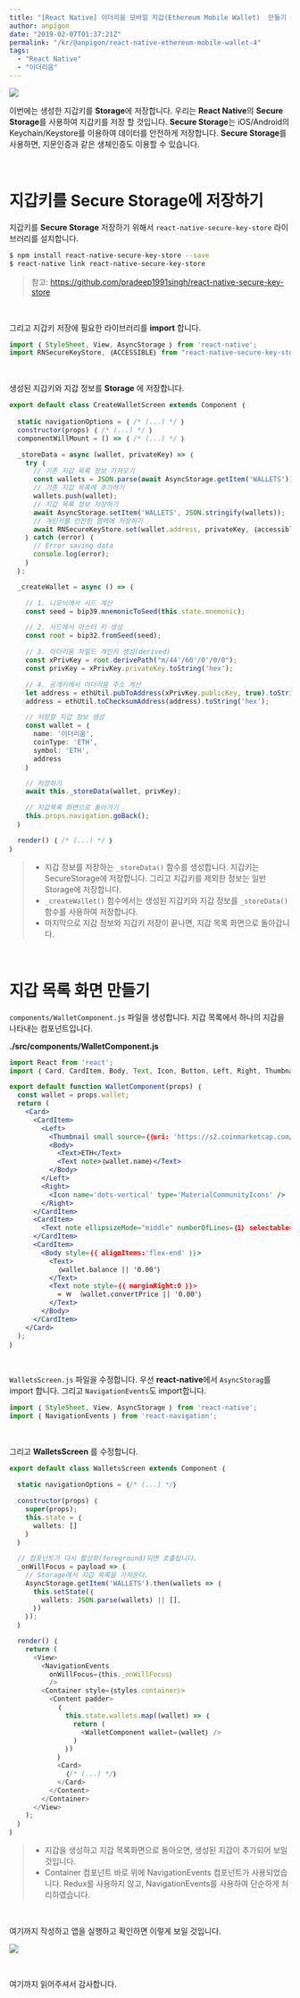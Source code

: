```yaml
---
title: "[React Native] 이더리움 모바일 지갑(Ethereum Mobile Wallet)  만들기 #4"
author: anpigon
date: "2019-02-07T01:37:21Z"
permalink: "/kr/@anpigon/react-native-ethereum-mobile-wallet-4"
tags:
  - "React Native"
  - "이더리움"
---
```

![](https://steemitimages.com/640x0/https://cdn.steemitimages.com/720x0/https://cdn.steemitimages.com/DQmTBYPHABLZoXJMWL9msssEoTsXz9LvVaK7dT49uXXGQi7/galaxy-2.png)

이번에는 생성한 지갑키를 **Storage**에 저장합니다. 우리는 **React Native**의 **Secure Storage**를 사용하여 지갑키를 저장 할 것입니다. **Secure Storage**는 iOS/Android의 Keychain/Keystore를 이용하여 데이터를 안전하게 저장합니다. **Secure Storage**를 사용하면, 지문인증과 같은 생체인증도 이용할 수 있습니다.

&nbsp;

# 지갑키를 Secure Storage에 저장하기

지갑키를 **Secure Storage** 저장하기 위해서 `react-native-secure-key-store` 라이브러리를 설치합니다.

```bash
$ npm install react-native-secure-key-store --save
$ react-native link react-native-secure-key-store
```
> 참고: https://github.com/pradeep1991singh/react-native-secure-key-store

&nbsp;

그리고 지갑키 저장에 필요한 라이브러리를 **import** 합니다.

```jsx
import ｛ StyleSheet, View, AsyncStorage ｝ from 'react-native';
import RNSecureKeyStore, ｛ACCESSIBLE｝ from "react-native-secure-key-store";
```

&nbsp;

생성된 지갑키와 지갑 정보를 **Storage** 에 저장합니다.

```jsx
export default class CreateWalletScreen extends Component ｛
  
  static navigationOptions = ｛ /* (...) */ ｝
  constructor(props) ｛ /* (...) */ ｝
  componentWillMount = () => ｛ /* (...) */ ｝

  _storeData = async (wallet, privateKey) => ｛
    try ｛
      // 기존 지갑 목록 정보 가져오기
      const wallets = JSON.parse(await AsyncStorage.getItem('WALLETS')) || [];
      // 기존 지갑 목록에 추가하기
      wallets.push(wallet);
      // 지갑 목록 정보 저장하기
      await AsyncStorage.setItem('WALLETS', JSON.stringify(wallets));
      // 개인키를 안전한 영역에 저장하기
      await RNSecureKeyStore.set(wallet.address, privateKey, ｛accessible: ACCESSIBLE.ALWAYS_THIS_DEVICE_ONLY｝);
    ｝ catch (error) ｛
      // Error saving data
      console.log(error);
    ｝
  ｝;

  _createWallet = async () => ｛

    // 1. 니모닉에서 시드 계산
    const seed = bip39.mnemonicToSeed(this.state.mnemonic);

    // 2. 시드에서 마스터 키 생성
    const root = bip32.fromSeed(seed);

    // 3. 이더리움 차일드 개인키 생성(derived)
    const xPrivKey = root.derivePath("m/44'/60'/0'/0/0");
    const privKey = xPrivKey.privateKey.toString('hex');

    // 4. 공개키에서 이더리움 주소 계산
    let address = ethUtil.pubToAddress(xPrivKey.publicKey, true).toString('hex');
    address = ethUtil.toChecksumAddress(address).toString('hex');

    // 저장할 지갑 정보 생성
    const wallet = ｛
      name: '이더리움',
      coinType: 'ETH',
      symbol: 'ETH',
      address
    ｝

    // 저장하기
    await this._storeData(wallet, privKey);

    // 지갑목록 화면으로 돌아가기
    this.props.navigation.goBack();
  ｝

  render() ｛ /* (...) */ ｝
｝
```

> * 지갑 정보를 저장하는 `_storeData()` 함수를 생성합니다. 지갑키는 SecureStorage에 저장합니다. 그리고 지갑키를 제외한 정보는 일반 Storage에 저장합니다.
> * `_createWallet()` 함수에서는 생성된 지갑키와 지갑 정보를  `_storeData()` 함수를 사용하여 저장합니다.
> * 마지막으로 지갑 정보와 지갑키 저장이 끝나면, 지갑 목록 화면으로 돌아갑니다.

&nbsp;

# 지갑 목록 화면 만들기

`components/WalletComponent.js` 파일을 생성합니다. 지갑 목록에서 하나의 지갑을 나타내는 컴포넌트입니다.

**./src/components/WalletComponent.js**

```jsx
import React from 'react';
import ｛ Card, CardItem, Body, Text, Icon, Button, Left, Right, Thumbnail ｝ from 'native-base'; 

export default function WalletComponent(props) ｛
  const wallet = props.wallet;
  return (
    <Card>
      <CardItem>
        <Left>
          <Thumbnail small source=｛｛uri: 'https://s2.coinmarketcap.com/static/img/coins/32x32/1027.png'｝｝ />
          <Body>
            <Text>ETH</Text>
            <Text note>｛wallet.name｝</Text>
          </Body>
        </Left>
        <Right>
          <Icon name='dots-vertical' type='MaterialCommunityIcons' />
        </Right>
      </CardItem>
      <CardItem>
        <Text note ellipsizeMode="middle" numberOfLines=｛1｝ selectable=｛true｝>｛wallet.address｝</Text>
      </CardItem>
      <CardItem>
        <Body style=｛｛ alignItems:'flex-end' ｝｝>
          <Text>
            ｛wallet.balance || '0.00'｝
          </Text>
          <Text note style=｛｛ marginRight:0 ｝｝>
            ≈ ￦ ｛wallet.convertPrice || '0.00'｝
          </Text>
        </Body>
      </CardItem>
    </Card>
  );
｝
```

&nbsp;

`WalletsScreen.js` 파일을 수정합니다. 우선 **react-native**에서 `AsyncStorag`를 import 합니다. 그리고 `NavigationEvents`도 import합니다.

```jsx
import ｛ StyleSheet, View, AsyncStorage ｝ from 'react-native';
import ｛ NavigationEvents ｝ from 'react-navigation';
```
&nbsp;

그리고 **WalletsScreen** 를 수정합니다.

```jsx
export default class WalletsScreen extends Component ｛

  static navigationOptions = ｛/* (...) */｝

  constructor(props) ｛
    super(props);
    this.state = ｛
      wallets: []
    ｝
  ｝

  // 컴포넌트가 다시 활성화(foreground)되면 호출됩니다.
  _onWillFocus = payload => ｛
    // Storage에서 지갑 목록을 가져온다.
    AsyncStorage.getItem('WALLETS').then(wallets => ｛
      this.setState(｛
        wallets: JSON.parse(wallets) || [],
      ｝)
    ｝);
  ｝

  render() ｛
    return (
      <View>
        <NavigationEvents
          onWillFocus=｛this._onWillFocus｝
          />
        <Container style=｛styles.container｝>
          <Content padder>
            ｛
              this.state.wallets.map((wallet) => ｛
                return (
                  <WalletComponent wallet=｛wallet｝ />
                )
              ｝)
            ｝
            <Card>
              ｛/* (...) */｝
            </Card>
          </Content>
        </Container>
      </View>
    );
  ｝
｝
```

>* 지갑을 생성하고 지갑 목록화면으로 돌아오면, 생성된 지갑이 추가되어 보일 것입니다.
>* Container 컴포넌트 바로 위에 NavigationEvents 컴포넌트가 사용되었습니다. Redux를 사용하지 않고, NavigationEvents를 사용하여 단순하게 처리하였습니다.

&nbsp;

여기까지 작성하고 앱을 실행하고 확인하면 이렇게 보일 것입니다.

![](https://cdn.steemitimages.com/DQmRELWbYZfx9eVgzQhxN8sc7A3rfDMqnLbixoWQqD7AZ7x/2019-02-03％2018-32-46.2019-02-03％2018_33_52.gif)

&nbsp;

여기까지 읽어주셔서 감사합니다.
